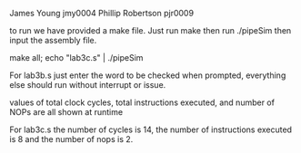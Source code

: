 James Young jmy0004
Phillip Robertson pjr0009

to run we have provided a make file. Just run make then run ./pipeSim then input the assembly file.

make all; echo "lab3c.s" | ./pipeSim

For lab3b.s just enter the word to be checked when prompted, everything else should run without interrupt or issue.


values of total clock cycles, total instructions executed, and number of NOPs are all shown at runtime

For lab3c.s the number of cycles is 14, the number of instructions executed is 8 and the number of nops is 2.
